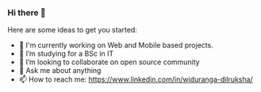 ### Hi there 👋

Here are some ideas to get you started:

- 🔭 I'm currently working on Web and Mobile based projects.
- 🌱 I’m studying for a BSc in IT
- 👯 I’m looking to collaborate on open source community 
- 💬 Ask me about anything
- 📫 How to reach me: https://www.linkedin.com/in/widuranga-dilruksha/

